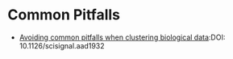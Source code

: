# Common Pitfalls 

* [Avoiding common pitfalls when clustering biological data](https://stke.sciencemag.org/content/9/432/re6):DOI: 10.1126/scisignal.aad1932


